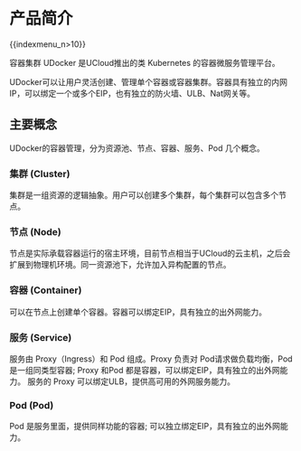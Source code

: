 # 产品简介

{{indexmenu_n>10}}

容器集群 UDocker 是UCloud推出的类 Kubernetes 的容器微服务管理平台。

UDocker可以让用户灵活创建、管理单个容器或容器集群。容器具有独立的内网IP，可以绑定一个或多个EIP，也有独立的防火墙、ULB、Nat网关等。

## 主要概念

UDocker的容器管理，分为资源池、节点、容器、服务、Pod 几个概念。

### 集群 (Cluster)

集群是一组资源的逻辑抽象。用户可以创建多个集群，每个集群可以包含多个节点。

### 节点 (Node)

节点是实际承载容器运行的宿主环境，目前节点相当于UCloud的云主机，之后会扩展到物理机环境。同一资源池下，允许加入异构配置的节点。

### 容器 (Container)

可以在节点上创建单个容器。容器可以绑定EIP，具有独立的出外网能力。

### 服务 (Service)

服务由 Proxy（Ingress）和 Pod 组成。Proxy 负责对 Pod请求做负载均衡，Pod 是一组同类型容器; Proxy 和Pod
都是容器，可以绑定EIP，具有独立的出外网能力。 服务的 Proxy 可以绑定ULB，提供高可用的外网服务能力。

### Pod (Pod)

Pod 是服务里面，提供同样功能的容器; 可以独立绑定EIP，具有独立的出外网能力。
